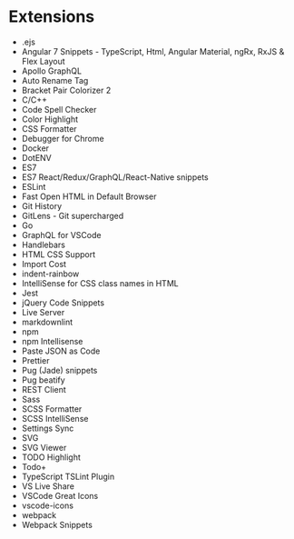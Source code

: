 # Extensions

- .ejs
- Angular 7 Snippets - TypeScript, Html, Angular Material, ngRx, RxJS & Flex Layout
- Apollo GraphQL
- Auto Rename Tag
- Bracket Pair Colorizer 2
- C/C++
- Code Spell Checker
- Color Highlight
- CSS Formatter
- Debugger for Chrome
- Docker
- DotENV
- ES7
- ES7 React/Redux/GraphQL/React-Native snippets
- ESLint
- Fast Open HTML in Default Browser
- Git History
- GitLens - Git supercharged
- Go
- GraphQL for VSCode
- Handlebars
- HTML CSS Support
- Import Cost
- indent-rainbow
- IntelliSense for CSS class names in HTML
- Jest
- jQuery Code Snippets
- Live Server
- markdownlint
- npm
- npm Intellisense
- Paste JSON as Code
- Prettier
- Pug (Jade) snippets
- Pug beatify
- REST Client
- Sass
- SCSS Formatter
- SCSS IntelliSense
- Settings Sync
- SVG
- SVG Viewer
- TODO Highlight
- Todo+
- TypeScript TSLint Plugin
- VS Live Share
- VSCode Great Icons
- vscode-icons
- webpack
- Webpack Snippets
